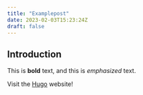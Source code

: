 ```yaml
---
title: "Examplepost"
date: 2023-02-03T15:23:24Z
draft: false
---
```


## Introduction

This is **bold** text, and this is *emphasized* text.

Visit the [Hugo](https://gohugo.io) website!